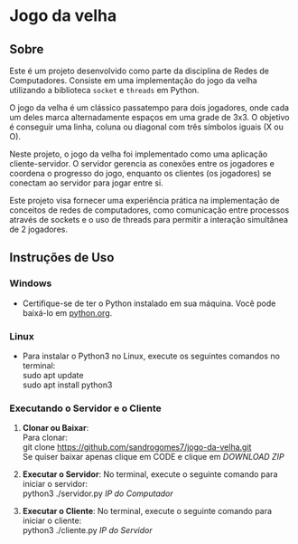 # Jogo da velha

## Sobre

Este é um projeto desenvolvido como parte da disciplina de Redes de Computadores. Consiste em uma implementação do jogo da velha utilizando a biblioteca `socket` e `threads` em Python.

O jogo da velha é um clássico passatempo para dois jogadores, onde cada um deles marca alternadamente espaços em uma grade de 3x3. O objetivo é conseguir uma linha, coluna ou diagonal com três símbolos iguais (X ou O).

Neste projeto, o jogo da velha foi implementado como uma aplicação cliente-servidor. O servidor gerencia as conexões entre os jogadores e coordena o progresso do jogo, enquanto os clientes (os jogadores) se conectam ao servidor para jogar entre si.

Este projeto visa fornecer uma experiência prática na implementação de conceitos de redes de computadores, como comunicação entre processos através de sockets e o uso de threads para permitir a interação simultânea de 2 jogadores.


## Instruções de Uso

### Windows
- Certifique-se de ter o Python instalado em sua máquina. Você pode baixá-lo em [python.org](https://www.python.org/downloads/).
  
### Linux
- Para instalar o Python3 no Linux, execute os seguintes comandos no terminal:  
sudo apt update  
sudo apt install python3  

### Executando o Servidor e o Cliente

1. **Clonar ou Baixar**:  
Para clonar:  
git clone https://github.com/sandrogomes7/jogo-da-velha.git  
Se quiser baixar apenas clique em CODE e clique em *DOWNLOAD ZIP*  


3. **Executar o Servidor**:
No terminal, execute o seguinte comando para iniciar o servidor:  
python3 ./servidor.py *IP do Computador*  

4. **Executar o Cliente**:
No terminal, execute o seguinte comando para iniciar o cliente:  
python3 ./cliente.py *IP do Servidor*  


 



